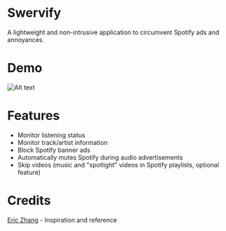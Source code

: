 # Swervify
A lightweight and non-intrusive application to circumvent Spotify ads and annoyances.

# Demo
![Alt text](https://i.imgur.com/CeEN9b5.png "Demo")

# Features
- Monitor listening status
- Monitor track/artist information
- Block Spotify banner ads
- Automatically mutes Spotify during audio advertisements
- Skip videos (music and "spotlight" videos in Spotify playlists, optional feature)

# Credits
[Eric Zhang](https://github.com/Xeroday/Spotify-Ad-Blocker) - Inspiration and reference
